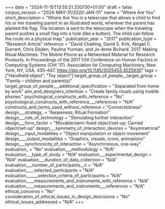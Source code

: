 +++
date = "2024-11-15T13:55:21.330730+01:00"
draft = false
corpus_version = "2024-MAY-31/2020-JAN-01"
name = "Where Are You"
short_description = "Where Are You is a telescope that allows a child to find his or her traveling parent in an illustrated world, wherever the parent has planted the flag. The location is sent to the telescope when the traveling parent pushes a small flag into a hole (like a button). The child can follow the route on a physical map."
publication_year = "2017"
publication_type = "Research Article"
reference = "David Chatting, David S. Kirk, Abigail C. Durrant, Chris Elsden, Paulina Yurman, and Jo-Anne Bichard. 2017. Making Ritual Machines: The Mobile Phone as a Networked Material for Research Products. In Proceedings of the 2017 CHI Conference on Human Factors in Computing Systems (CHI '17). Association for Computing Machinery, New York, NY, USA, 435–447. https://doi.org/10.1145/3025453.3025630"
tags = ["Handheld object", "Toy object"]
target_group_of_people__target_group = "Family – children and parent(s)"
target_group_of_people___additional_specification = "Separated from home by work"
aim_and_designers_intention = "Create family rituals using mobile phones."
psychological_constructs_with_reference = "No"
psychological_constructs_with_reference___references = "N/A"
constructs_and_terms_used_without_reference = "Connectedness"
design___strategy_ = "Awareness; Ritual Formation"
design___role_of_technology = "Stimulating further interaction"
design___form_factor = "Movable/semi-fixed object/set-up; Carried object/set-up"
design___symmetry_of_interaction_devices = "Asymmetrical"
design___input_modalities = "Object manipulation or object movement"
design____output_modalities = "Graphics, visuals, icons, animations"
design___synchronicity_of_interaction = "Asynchronous, one-way"
evaluation_ = "No"
evaluation___methodology = "N/A"
evaluation___type_of_study = "N/A"
evaluation___experimental_design = "N/A"
evaluation___duration_of_data_collection = "N/A"
evaluation___number_of_participants__n = "N/A"
evaluation____selected_participants = "N/A"
evaluation______selection_criteria_of_participants = "N/A"
evaluation____measurements_and_instruments_with_reference = "N/A"
evaluation____measurements_and_instruments___references = "N/A"
ethical_concerns = "No"
consideration_of_ethical_issues_in_design_descisions = "No"
ethical_issues_addressed = "N/A"
+++
